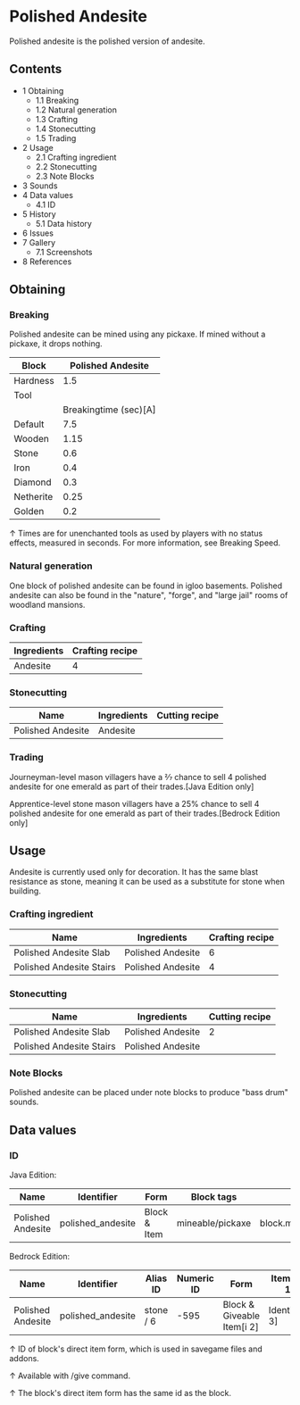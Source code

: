 # Polished Andesite
Polished andesite is the polished version of andesite.

## Contents
- 1 Obtaining
	- 1.1 Breaking
	- 1.2 Natural generation
	- 1.3 Crafting
	- 1.4 Stonecutting
	- 1.5 Trading
- 2 Usage
	- 2.1 Crafting ingredient
	- 2.2 Stonecutting
	- 2.3 Note Blocks
- 3 Sounds
- 4 Data values
	- 4.1 ID
- 5 History
	- 5.1 Data history
- 6 Issues
- 7 Gallery
	- 7.1 Screenshots
- 8 References

## Obtaining
### Breaking
Polished andesite can be mined using any pickaxe. If mined without a pickaxe, it drops nothing.

| Block     | Polished Andesite     |
|-----------|-----------------------|
| Hardness  | 1.5                   |
| Tool      |                       |
|           | Breakingtime (sec)[A] |
| Default   | 7.5                   |
| Wooden    | 1.15                  |
| Stone     | 0.6                   |
| Iron      | 0.4                   |
| Diamond   | 0.3                   |
| Netherite | 0.25                  |
| Golden    | 0.2                   |


↑ Times are for unenchanted tools as used by players with no status effects, measured in seconds. For more information, see Breaking Speed.


### Natural generation
One block of polished andesite can be found in igloo basements. Polished andesite can also be found in the "nature", "forge", and "large jail" rooms of woodland mansions.

### Crafting
| Ingredients | Crafting recipe |
|-------------|-----------------|
| Andesite    | 4               |

### Stonecutting
| Name              | Ingredients | Cutting recipe |
|-------------------|-------------|----------------|
| Polished Andesite | Andesite    |                |

### Trading
Journeyman-level mason villagers have a 2⁄7 chance to sell 4 polished andesite for one emerald as part of their trades.‌[Java Edition  only]

Apprentice-level stone mason villagers have a 25% chance to sell 4 polished andesite for one emerald as part of their trades.‌[Bedrock Edition  only]

## Usage
Andesite is currently used only for decoration. It has the same blast resistance as stone, meaning it can be used as a substitute for stone when building.

### Crafting ingredient
| Name                     | Ingredients       | Crafting recipe |
|--------------------------|-------------------|-----------------|
| Polished Andesite Slab   | Polished Andesite | 6               |
| Polished Andesite Stairs | Polished Andesite | 4               |

### Stonecutting
| Name                     | Ingredients       | Cutting recipe |
|--------------------------|-------------------|----------------|
| Polished Andesite Slab   | Polished Andesite | 2              |
| Polished Andesite Stairs | Polished Andesite |                |

### Note Blocks
Polished andesite can be placed under note blocks to produce "bass drum" sounds.

## Data values
### ID
Java Edition:

| Name              | Identifier        | Form         | Block tags       | Translation key                   |
|-------------------|-------------------|--------------|------------------|-----------------------------------|
| Polished Andesite | polished_andesite | Block & Item | mineable/pickaxe | block.minecraft.polished_andesite |

Bedrock Edition:

| Name              | Identifier        | Alias ID  | Numeric ID | Form                       | Item ID[i 1]   | Translation key                |
|-------------------|-------------------|-----------|------------|----------------------------|----------------|--------------------------------|
| Polished Andesite | polished_andesite | stone / 6 | -595       | Block & Giveable Item[i 2] | Identical[i 3] | tile.stone.andesiteSmooth.name |


↑ ID of block's direct item form, which is used in savegame files and addons.

↑ Available with /give command.

↑ The block's direct item form has the same id as the block.



